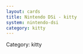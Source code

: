 ```yaml
---
layout: cards
title: Nintendo DSi - kitty
system: nintendo-dsi
category: kitty
---
```

<div class="alert alert-secondary mb-4"><span class="i18n innerHTML-category">Category: </span><span class="i18n innerHTML-cat-kitty">kitty</span></div>
